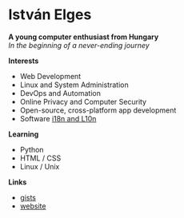 # István Elges

**A young computer enthusiast from Hungary** <br>
*In the beginning of a never-ending journey*

**Interests**
- Web Development
- Linux and System Administration
- DevOps and Automation
- Online Privacy and Computer Security
- Open-source, cross-platform app development
- Software [i18n and L10n](https://en.wikipedia.org/wiki/Internationalization_and_localization)

**Learning**
- Python
- HTML / CSS
- Linux / Unix

**Links**
- [gists](https://gist.github.com/isti03)
- [website](http://www.isti.webtelek.hu)
